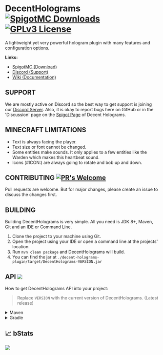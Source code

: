 # DecentHolograms [![SpigotMC Downloads](https://img.shields.io/spiget/downloads/96927?label=SpigotMC)](https://www.spigotmc.org/resources/96927/) [![GPLv3 License](https://img.shields.io/badge/License-GPL%20v3-yellow.svg)](https://opensource.org/licenses/)
A lightweight yet very powerful hologram plugin with many features and configuration options.

**Links:**
- [SpigotMC (Download)](https://www.spigotmc.org/resources/96927/)
- [Discord (Support)](https://discord.decentsoftware.eu/)
- [Wiki (Documentation)](https://wiki.decentholograms.eu/)

## SUPPORT
We are mostly active on Discord so the best way to get support is joining our [Discord Server](https://discord.decentsoftware.eu). Also, it is okay to report bugs here on GitHub or in the 'Discussion' page on the [Spigot Page](https://decentholograms.eu) of Decent Holograms.

## MINECRAFT LIMITATIONS
- Text is always facing the player.
- Text size or font cannot be changed.
- Some entities make sounds. It only applies to a few entities like the Warden which makes this heartbeat sound.
- Icons (#ICON:) are always going to rotate and bob up and down.

## CONTRIBUTING [![PR's Welcome](https://img.shields.io/badge/PRs-welcome-brightgreen.svg?style=flat)](http://makeapullrequest.com)
Pull requests are welcome. But for major changes, please create an issue to discuss the changes first.

## BUILDING
Building DecentHolograms is very simple. All you need is JDK 8+, Maven, Git and an IDE or Command Line.

1. Clone the project to your machine using Git.
2. Open the project using your IDE or open a command line at the projects' location.
3. Run `mvn clean package` and DecentHolograms will build.
4. You can find the jar at `./decent-holograms-plugin/target/DecentHolograms-VERSION.jar`

## API [![](https://jitpack.io/v/decentsoftware-eu/decentholograms.svg)](https://jitpack.io/#decentsoftware-eu/decentholograms)
How to get DecentHolograms API into your project:

> Replace `VERSION` with the current version of DecentHolograms. (Latest release)

<details>
<summary>Maven</summary>

```xml
<repositories>
    <repository>
        <id>jitpack.io</id>
        <url>https://jitpack.io</url>
    </repository>
</repositories>

<dependencies>
    <dependency>
        <groupId>com.github.decentsoftware-eu</groupId>
        <artifactId>decentholograms</artifactId>
        <version>VERSION</version>
        <scope>provided</scope>
    </dependency>
</dependencies>
```
</details>

<details>
<summary>Gradle</summary>

```groovy
repositories {
    maven { url 'https://jitpack.io' }
}

dependencies {
    compileOnly 'com.github.decentsoftware-eu:decentholograms:VERSION'
}
```
</details>

## 📈 bStats
[![](https://bstats.org/signatures/bukkit/DecentHolograms.svg)](https://bstats.org/plugin/bukkit/DecentHolograms)
